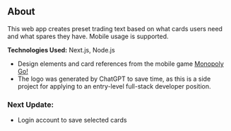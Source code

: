 ## About

This web app creates preset trading text based on what cards users need and what spares they have. Mobile usage is supported.

**Technologies Used:** Next.js, Node.js

- Design elements and card references from the mobile game [Monopoly Go!](https://www.monopolygo.com/)
- The logo was generated by ChatGPT to save time, as this is a side project for applying to an entry-level full-stack developer position.

### Next Update:
- Login account to save selected cards
